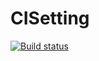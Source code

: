 # CISetting
[![Build status](https://ci.appveyor.com/api/projects/status/aafrb5k7itwy084f/branch/master?svg=true)](https://ci.appveyor.com/project/Ander1977/cisetting/branch/master)
